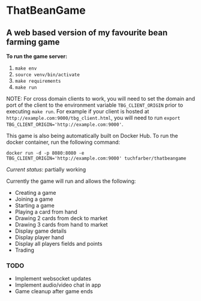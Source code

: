 # ThatBeanGame
## A web based version of my favourite bean farming game

**To run the game server:**
1. `make env`
2. `source venv/bin/activate`
3. `make requirements`
4. `make run`

NOTE: For cross domain clients to work, you will need to set the domain and port of the client to the environment variable `TBG_CLIENT_ORIGIN` prior to executing `make run`.
For example if your client is hosted at `http://example.com:9000/tbg_client.html`, you will need to run `export TBG_CLIENT_ORIGIN='http://example.com:9000'`.


This game is also being automatically built on Docker Hub. To run the docker container, run the following command:

`docker run -d -p 8080:8080 -e TBG_CLIENT_ORIGIN='http://example.com:9000' tuchfarber/thatbeangame`

*Current status*: partially working

Currently the game will run and allows the following:
* Creating a game
* Joining a game
* Starting a game
* Playing a card from hand
* Drawing 2 cards from deck to market
* Drawing 3 cards from hand to market
* Display game details
* Display player hand
* Display all players fields and points
* Trading

### TODO
* Implement websocket updates
* Implement audio/video chat in app
* Game cleanup after game ends